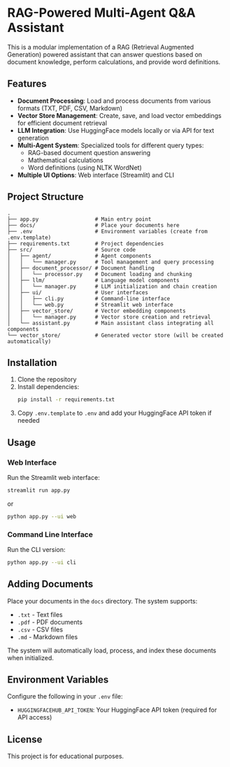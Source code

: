 # RAG-Powered Multi-Agent Q&A Assistant

This is a modular implementation of a RAG (Retrieval Augmented Generation) powered assistant that can answer questions based on document knowledge, perform calculations, and provide word definitions.

## Features

- **Document Processing**: Load and process documents from various formats (TXT, PDF, CSV, Markdown)
- **Vector Store Management**: Create, save, and load vector embeddings for efficient document retrieval
- **LLM Integration**: Use HuggingFace models locally or via API for text generation
- **Multi-Agent System**: Specialized tools for different query types:
  - RAG-based document question answering
  - Mathematical calculations
  - Word definitions (using NLTK WordNet)
- **Multiple UI Options**: Web interface (Streamlit) and CLI

## Project Structure

```
.
├── app.py                  # Main entry point
├── docs/                   # Place your documents here
├── .env                    # Environment variables (create from .env.template)
├── requirements.txt        # Project dependencies
├── src/                    # Source code
│   ├── agent/              # Agent components
│   │   └── manager.py      # Tool management and query processing
│   ├── document_processor/ # Document handling
│   │   └── processor.py    # Document loading and chunking
│   ├── llm/                # Language model components
│   │   └── manager.py      # LLM initialization and chain creation
│   ├── ui/                 # User interfaces
│   │   ├── cli.py          # Command-line interface
│   │   └── web.py          # Streamlit web interface
│   ├── vector_store/       # Vector embedding components
│   │   └── manager.py      # Vector store creation and retrieval
│   └── assistant.py        # Main assistant class integrating all components
└── vector_store/           # Generated vector store (will be created automatically)
```

## Installation

1. Clone the repository
2. Install dependencies:
   ```bash
   pip install -r requirements.txt
   ```
3. Copy `.env.template` to `.env` and add your HuggingFace API token if needed

## Usage

### Web Interface

Run the Streamlit web interface:

```bash
streamlit run app.py
```

or

```bash
python app.py --ui web
```

### Command Line Interface

Run the CLI version:

```bash
python app.py --ui cli
```

## Adding Documents

Place your documents in the `docs` directory. The system supports:
- `.txt` - Text files
- `.pdf` - PDF documents
- `.csv` - CSV files
- `.md` - Markdown files

The system will automatically load, process, and index these documents when initialized.

## Environment Variables

Configure the following in your `.env` file:

- `HUGGINGFACEHUB_API_TOKEN`: Your HuggingFace API token (required for API access)

## License

This project is for educational purposes.